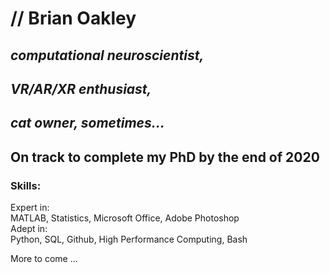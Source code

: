 # // Brian Oakley

## _computational neuroscientist,_
## _VR/AR/XR enthusiast,_
## _cat owner, sometimes..._
  
  
## On track to complete my PhD by the end of 2020 
  
### Skills:
Expert in:   
    MATLAB, Statistics, Microsoft Office, Adobe Photoshop  
Adept in:  
    Python, SQL, Github, High Performance Computing, Bash
  
More to come ...
